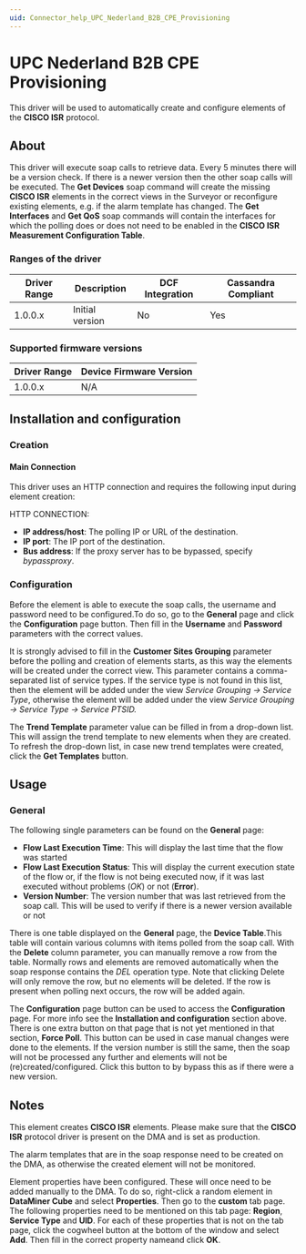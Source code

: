 ```yaml
---
uid: Connector_help_UPC_Nederland_B2B_CPE_Provisioning
---
```


# UPC Nederland B2B CPE Provisioning

This driver will be used to automatically create and configure elements of the **CISCO ISR** protocol.

## About

This driver will execute soap calls to retrieve data. Every 5 minutes there will be a version check. If there is a newer version then the other soap calls will be executed. The **Get Devices** soap command will create the missing **CISCO ISR** elements in the correct views in the Surveyor or reconfigure existing elements, e.g. if the alarm template has changed. The **Get Interfaces** and **Get QoS** soap commands will contain the interfaces for which the polling does or does not need to be enabled in the **CISCO ISR Measurement Configuration Table**.

### Ranges of the driver

| **Driver Range** | **Description** | **DCF Integration** | **Cassandra Compliant** |
|------------------|-----------------|---------------------|-------------------------|
| 1.0.0.x          | Initial version | No                  | Yes                     |

### Supported firmware versions

| **Driver Range** | **Device Firmware Version** |
|------------------|-----------------------------|
| 1.0.0.x          | N/A                         |

## Installation and configuration

### Creation

#### Main Connection

This driver uses an HTTP connection and requires the following input during element creation:

HTTP CONNECTION:

- **IP address/host**: The polling IP or URL of the destination.
- **IP port**: The IP port of the destination.
- **Bus address**: If the proxy server has to be bypassed, specify *bypassproxy*.

### Configuration

Before the element is able to execute the soap calls, the username and password need to be configured.To do so, go to the **General** page and click the **Configuration** page button. Then fill in the **Username** and **Password** parameters with the correct values.

It is strongly advised to fill in the **Customer Sites Grouping** parameter before the polling and creation of elements starts, as this way the elements will be created under the correct view. This parameter contains a comma-separated list of service types. If the service type is not found in this list, then the element will be added under the view *Service Grouping -\> Service Type*, otherwise the element will be added under the view *Service Grouping -\> Service Type -\> Service PTSID.*

The **Trend Template** parameter value can be filled in from a drop-down list. This will assign the trend template to new elements when they are created. To refresh the drop-down list, in case new trend templates were created, click the **Get Templates** button.

## Usage

### General

The following single parameters can be found on the **General** page:

- **Flow Last Execution Time**: This will display the last time that the flow was started
- **Flow Last Execution Status**: This will display the current execution state of the flow or, if the flow is not being executed now, if it was last executed without problems (*OK*) or not (**Error**).
- **Version Number**: The version number that was last retrieved from the soap call. This will be used to verify if there is a newer version available or not

There is one table displayed on the **General** page, the **Device Table**.This table will contain various columns with items polled from the soap call. With the **Delete** column parameter, you can manually remove a row from the table. Normally rows and elements are removed automatically when the soap response contains the *DEL* operation type. Note that clicking Delete will only remove the row, but no elements will be deleted. If the row is present when polling next occurs, the row will be added again.

The **Configuration** page button can be used to access the **Configuration** page. For more info see the **Installation and configuration** section above. There is one extra button on that page that is not yet mentioned in that section, **Force Poll**. This button can be used in case manual changes were done to the elements. If the version number is still the same, then the soap will not be processed any further and elements will not be (re)created/configured. Click this button to by bypass this as if there were a new version.

## Notes

This element creates **CISCO ISR** elements. Please make sure that the **CISCO ISR** protocol driver is present on the DMA and is set as production.

The alarm templates that are in the soap response need to be created on the DMA, as otherwise the created element will not be monitored.

Element properties have been configured. These will once need to be added manually to the DMA. To do so, right-click a random element in **DataMiner Cube** and select **Properties**. Then go to the **custom** tab page. The following properties need to be mentioned on this tab page: **Region**, **Service Type** and **UID**. For each of these properties that is not on the tab page, click the cogwheel button at the bottom of the window and select **Add**. Then fill in the correct property nameand click **OK**.
